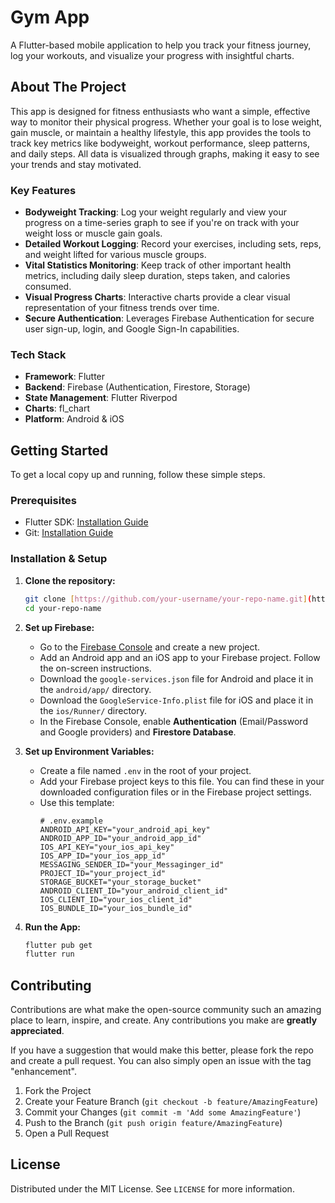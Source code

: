 # Gym App

A Flutter-based mobile application to help you track your fitness journey, log your workouts, and visualize your progress with insightful charts.

## About The Project

This app is designed for fitness enthusiasts who want a simple, effective way to monitor their physical progress. Whether your goal is to lose weight, gain muscle, or maintain a healthy lifestyle, this app provides the tools to track key metrics like bodyweight, workout performance, sleep patterns, and daily steps. All data is visualized through graphs, making it easy to see your trends and stay motivated.

### Key Features

- **Bodyweight Tracking**: Log your weight regularly and view your progress on a time-series graph to see if you're on track with your weight loss or muscle gain goals.
- **Detailed Workout Logging**: Record your exercises, including sets, reps, and weight lifted for various muscle groups.
- **Vital Statistics Monitoring**: Keep track of other important health metrics, including daily sleep duration, steps taken, and calories consumed.
- **Visual Progress Charts**: Interactive charts provide a clear visual representation of your fitness trends over time.
- **Secure Authentication**: Leverages Firebase Authentication for secure user sign-up, login, and Google Sign-In capabilities.

### Tech Stack

- **Framework**: Flutter
- **Backend**: Firebase (Authentication, Firestore, Storage)
- **State Management**: Flutter Riverpod
- **Charts**: fl_chart
- **Platform**: Android & iOS

## Getting Started

To get a local copy up and running, follow these simple steps.

### Prerequisites

- Flutter SDK: [Installation Guide](https://flutter.dev/docs/get-started/install)
- Git: [Installation Guide](https://git-scm.com/book/en/v2/Getting-Started-Installing-Git)

### Installation & Setup

1.  **Clone the repository:**

    ```sh
    git clone [https://github.com/your-username/your-repo-name.git](https://github.com/your-username/your-repo-name.git)
    cd your-repo-name
    ```

2.  **Set up Firebase:**

    - Go to the [Firebase Console](https://console.firebase.google.com/) and create a new project.
    - Add an Android app and an iOS app to your Firebase project. Follow the on-screen instructions.
    - Download the `google-services.json` file for Android and place it in the `android/app/` directory.
    - Download the `GoogleService-Info.plist` file for iOS and place it in the `ios/Runner/` directory.
    - In the Firebase Console, enable **Authentication** (Email/Password and Google providers) and **Firestore Database**.

3.  **Set up Environment Variables:**

    - Create a file named `.env` in the root of your project.
    - Add your Firebase project keys to this file. You can find these in your downloaded configuration files or in the Firebase project settings.
    - Use this template:
      ```env
      # .env.example
      ANDROID_API_KEY="your_android_api_key"
      ANDROID_APP_ID="your_android_app_id"
      IOS_API_KEY="your_ios_api_key"
      IOS_APP_ID="your_ios_app_id"
      MESSAGING_SENDER_ID="your_Messaginger_id"
      PROJECT_ID="your_project_id"
      STORAGE_BUCKET="your_storage_bucket"
      ANDROID_CLIENT_ID="your_android_client_id"
      IOS_CLIENT_ID="your_ios_client_id"
      IOS_BUNDLE_ID="your_ios_bundle_id"
      ```

4.  **Run the App:**
    ```sh
    flutter pub get
    flutter run
    ```

## Contributing

Contributions are what make the open-source community such an amazing place to learn, inspire, and create. Any contributions you make are **greatly appreciated**.

If you have a suggestion that would make this better, please fork the repo and create a pull request. You can also simply open an issue with the tag "enhancement".

1.  Fork the Project
2.  Create your Feature Branch (`git checkout -b feature/AmazingFeature`)
3.  Commit your Changes (`git commit -m 'Add some AmazingFeature'`)
4.  Push to the Branch (`git push origin feature/AmazingFeature`)
5.  Open a Pull Request

## License

Distributed under the MIT License. See `LICENSE` for more information.
